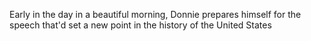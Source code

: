 Early in the day in a beautiful morning, Donnie prepares himself for the speech that'd set a new point in the history of the United States